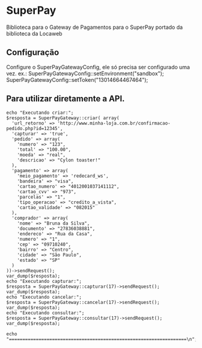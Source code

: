 SuperPay
========

Biblioteca para o Gateway de Pagamentos para o SuperPay portado da biblioteca da Locaweb

## Configuração
Configure o SuperPayGatewayConfig, ele só precisa ser configurado uma vez.
ex.:
    SuperPayGatewayConfig::setEnvironment("sandbox");
    SuperPayGatewayConfig::setToken("13014664467464");

## Para utilizar diretamente a API.
    echo "Executando criar:";
    $resposta = SuperPayGateway::criar( array(
      'url_retorno' => 'http://www.minha-loja.com.br/confirmacao-pedido.php?id=12345',
      'capturar' => 'true',
      'pedido' => array(
        'numero' => "123",
        'total' => "100.00",
        'moeda' => "real",
        'descricao' => "Cylon toaster!"
      ),
      'pagamento' => array(
        'meio_pagamento' => 'redecard_ws',
        'bandeira' => "visa",
        'cartao_numero' => "4012001037141112",
        'cartao_cvv' => "973",
        'parcelas' => "1",
        'tipo_operacao' => "credito_a_vista",
        'cartao_validade' => "082015"
      ),
      'comprador' => array(
        'nome' => "Bruna da Silva",
        'documento' => "27836038881",
        'endereco' => "Rua da Casa",
        'numero' => "1",
        'cep' => "09710240",
        'bairro' => "Centro",
        'cidade' => "São Paulo",
        'estado' => "SP"
      )
    ))->sendRequest();
    var_dump($resposta);
    echo "Executando capturar:";
    $resposta = SuperPayGateway::capturar(17)->sendRequest();
    var_dump($resposta);
    echo "Executando cancelar:";
    $resposta = SuperPayGateway::cancelar(17)->sendRequest();
    var_dump($resposta);
    echo "Executando consultar:";
    $resposta = SuperPayGateway::consultar(17)->sendRequest();
    var_dump($resposta);
    
    echo "==================================================================\n";
